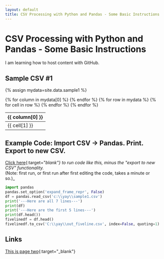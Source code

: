 ```yaml
---
layout: default
title: CSV Processing with Python and Pandas - Some Basic Instructions
---
```


# CSV Processing with Python and Pandas - Some Basic Instructions

I am learning how to host content with GitHub.

## Sample CSV #1

{% assign mydata=site.data.sample1 %}
<table>
    <thead>
    {% for column in mydata[0] %}
        <th>{{ column[0] }}</th>
    {% endfor %}
    </thead>
    <tbody>
    {% for row in mydata %}
        <tr>
        {% for cell in row %}
            <td>{{ cell[1] }}</td>
        {% endfor %}
        </tr>
    {% endfor %}
    </tbody>
</table>

## Example Code:  Import CSV -> Pandas.  Print.  Export to new CSV.

[Click here](https://repl.it/@rplrpl/Python-for-Salesforce-Administrators-0002-Reading-In-A-C){:target="_blank"} to run code like this, minus the "export to new CSV" functionality.<br/>_(Note:  first run, or first run after first editing the code, takes a minute or so.)_

```python
import pandas
pandas.set_option('expand_frame_repr', False)
df = pandas.read_csv('c:\\yay\\sample1.csv')
print('---Here are all 7 lines---')
print(df)
print('---Here are the first 5 lines---')
print(df.head())
fivelinedf = df.head()
fivelinedf.to_csv('C:\\yay\\out_fiveline.csv', index=False, quoting=1)
```

## Links

[This is page two](pagetwo){:target="_blank"}
